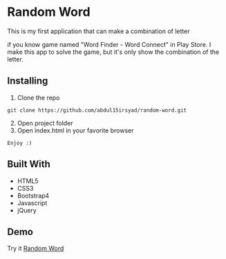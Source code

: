 # Random Word
This is my first application that can make a combination of letter

if you know game named "Word Finder - Word Connect" in Play Store. I make this app to solve the game, but it's only show the combination of the letter.
## Installing
1. Clone the repo
```
git clone https://github.com/abdul15irsyad/random-word.git
```
2. Open project folder
3. Open index.html in your favorite browser
```
Enjoy :)
```
## Built With
- HTML5
- CSS3 
- Bootstrap4
- Javascript 
- jQuery

## Demo
Try it [Random Word](https://abdul15irsyad.github.io/random-word/)